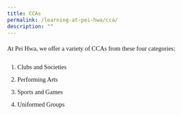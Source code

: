 ```yaml
---
title: CCAs
permalink: /learning-at-pei-hwa/cca/
description: ""
---
```

<p style="font-size:14.5px; line-height:2;font-family:Tahoma;">At Pei Hwa, we offer a variety of CCAs from&nbsp;these four categories:</p>
<ol style="margin-top:5px;">
<li style="font-size:14.5px; line-height:2;font-family:Tahoma;">
Clubs and Societies</li>
<li style="font-size:14.5px; line-height:2;font-family:Tahoma;">
Performing Arts</li>
<li style="font-size:14.5px; line-height:2;font-family:Tahoma;">
Sports and Games</li>
<li style="font-size:14.5px; line-height:2;font-family:Tahoma;">
Uniformed Groups</li>
</ol>